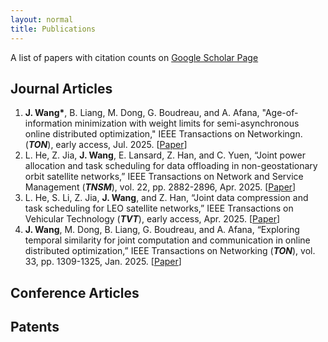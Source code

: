 ```yaml
---
layout: normal
title: Publications
---
```


<div class="infoblock">
    <div class="blockcontent">
    <p>A list of papers with citation counts on <a href="https://scholar.google.com/citations?user=sxZvGpIAAAAJ&hl=en/">Google Scholar Page</a></p>
</div></div>

## Journal Articles
1. **J. Wang\***, B. Liang, M. Dong, G. Boudreau, and A. Afana, "Age-of-information minimization with weight limits for semi-asynchronous online distributed optimization," IEEE Transactions on Networkingn. (***TON***), early access, Jul. 2025. [[Paper](/assets/publication/ToN_AIMWeL.pdf)]
2. L. He, Z. Jia, **J. Wang**, E. Lansard, Z. Han, and C. Yuen, “Joint power allocation and task scheduling for data offloading in non-geostationary orbit satellite networks,” IEEE Transactions on Network and Service Management (***TNSM***), vol. 22, pp. 2882-2896, Apr. 2025. [[Paper](/assets/publication/TNSM_He2025.pdf)]
3. L. He, S. Li, Z. Jia, **J. Wang**, and Z. Han, “Joint data compression and task scheduling for LEO satellite networks,” IEEE Transactions on Vehicular Technology (***TVT***), early access, Apr. 2025. [[Paper](/assets/publication/TVT_He2025.pdf)]
4. **J. Wang**, M. Dong, B. Liang, G. Boudreau, and A. Afana, “Exploring temporal similarity for joint computation and communication in online distributed optimization,” IEEE Transactions on Networking (***TON***), vol. 33, pp. 1309-1325, Jan. 2025. [[Paper](/assets/publication/ToN_ODOTS.pdf)]

## Conference Articles


## Patents
